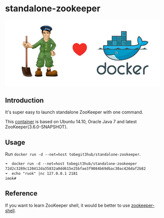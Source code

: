 # standalone-zookeeper

![](zookeeper_and_docker.png)

## Introduction

It's super easy to launch standalone ZooKeeper with one command.

This [container](https://registry.hub.docker.com/u/tobegit3hub/standalone-zookeeper/) is based on Ubuntu 14.10, Oracle Java 7 and latest ZooKeeper(3.6.0-SNAPSHOT).

## Usage

Run `docker run -d --net=host tobegit3hub/standalone-zookeeper`.

```
➜  docker run -d --net=host tobegit3hub/standalone-zookeeper
72d2c3289c120412da35832a0dd615e25bfae3f9084b69dbac30ac426daf2b82
➜  echo "ruok" |nc 127.0.0.1 2181
imok#
```

## Reference

If you want to learn ZooKeeper shell, it would be better to use [zookeeper-shell](https://github.com/tobegit3hub/zookeeper-shell).